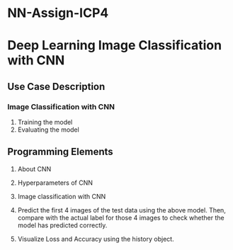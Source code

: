 # NN-Assign-ICP4

# Deep Learning Image Classification with CNN

## Use Case Description
### Image Classification with CNN
1. Training the model
2. Evaluating the model

## Programming Elements
1. About CNN
2. Hyperparameters of CNN
3. Image classification with CNN


2. Predict the first 4 images of the test data using the above model. Then, compare with the actual label for those 4 images to check whether the model has predicted correctly.

3. Visualize Loss and Accuracy using the history object.


